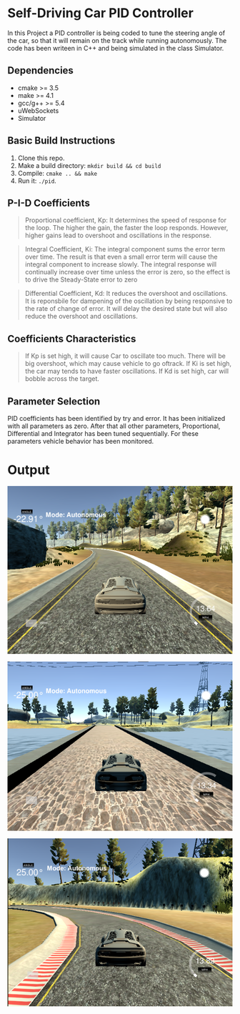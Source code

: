 # Self-Driving Car PID Controller

In this Project a PID controller is being coded to tune the steering angle of the car, so that it will remain on the track while running autonomously. The code has been writeen in C++ and being simulated in the class Simulator.


## Dependencies

* cmake >= 3.5
* make >= 4.1
* gcc/g++ >= 5.4
* uWebSockets
* Simulator

## Basic Build Instructions

1. Clone this repo.
2. Make a build directory: `mkdir build && cd build`
3. Compile: `cmake .. && make`
4. Run it: `./pid`. 

## P-I-D Coefficients

> Proportional coefficient, Kp: It determines the speed of response for the loop. The higher the  gain, the faster the loop responds. However, higher gains lead to overshoot and oscillations in the response. 

> Integral Coefficient, Ki: The integral component sums the error term over time. The result is that even a small error term will cause the integral component to increase slowly. The integral response will continually increase over time unless the error is zero, so the effect is to drive the Steady-State error to zero

> Differential Coefficient, Kd: It reduces the overshoot and oscillations. It is reponsbile for dampening of the oscillation by being responsive to the rate of change of error. It will delay the desired state but will also reduce the overshoot and oscillations. 

## Coefficients Characteristics
> If Kp is set high, it will cause Car to oscillate too much. There will be big  overshoot, which may cause vehicle to go oftrack. 
> If Ki is set high, the car may tends to have faster oscillations.
> If Kd is set high, car will bobble across the target. 

## Parameter Selection
PID coefficients has been identified by try and error. It has been initialized with all parameters as zero. After that all other parameters, Proportional, Differential and Integrator has been tuned sequentially. For these parameters vehicle behavior has been monitored. 

# Output
![](https://github.com/ermadhukar/SDCND_T2_P4_PID_Controller_V2/blob/master/Img/T2P4_1.png)

![](https://github.com/ermadhukar/SDCND_T2_P4_PID_Controller_V2/blob/master/Img/T2P4_2.png)

![](https://github.com/ermadhukar/SDCND_T2_P4_PID_Controller_V2/blob/master/Img/T2P4_3.png)
